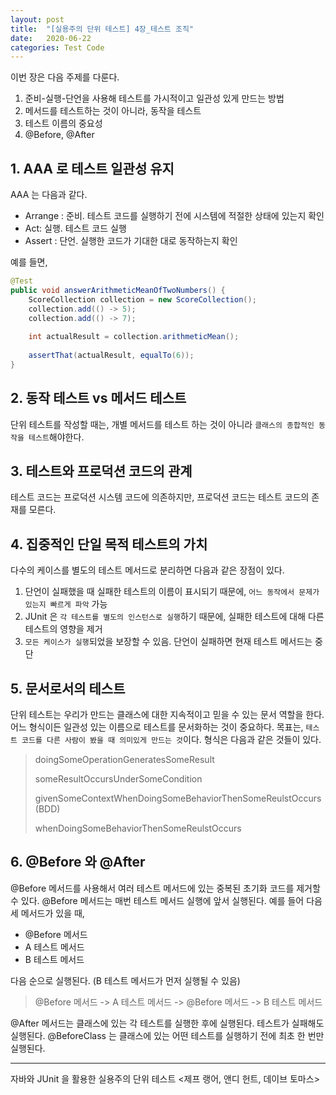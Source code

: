 ```yaml
---
layout: post
title:  "[실용주의 단위 테스트] 4장_테스트 조직"
date:   2020-06-22
categories: Test Code
---
```


이번 장은 다음 주제를 다룬다.

1. 준비-실행-단언을 사용해 테스트를 가시적이고 일관성 있게 만드는 방법
2. 메서드를 테스트하는 것이 아니라, 동작을 테스트
3. 테스트 이름의 중요성
4. @Before, @After

## 1. AAA 로 테스트 일관성 유지

AAA 는 다음과 같다.

- Arrange : 준비. 테스트 코드를 실행하기 전에 시스템에 적절한 상태에 있는지 확인
- Act: 실행. 테스트 코드 실행
- Assert : 단언. 실행한 코드가 기대한 대로 동작하는지 확인

예를 들면,

```java
@Test
public void answerArithmeticMeanOfTwoNumbers() {
    ScoreCollection collection = new ScoreCollection();
    collection.add(() -> 5);
    collection.add(() -> 7);
    
    int actualResult = collection.arithmeticMean();
    
    assertThat(actualResult, equalTo(6));
}
```

## 2. 동작 테스트 vs 메서드 테스트

단위 테스트를 작성할 때는, 개별 메서드를 테스트 하는 것이 아니라 `클래스의 종합적인 동작을 테스트`해야한다.

## 3. 테스트와 프로덕션 코드의 관계

테스트 코드는 프로덕션 시스템 코드에 의존하지만, 프로덕션 코드는 테스트 코드의 존재를 모른다.

## 4. 집중적인 단일 목적 테스트의 가치

다수의 케이스를 별도의 테스트 메서드로 분리하면 다음과 같은 장점이 있다.

1. 단언이 실패했을 때 실패한 테스트의 이름이 표시되기 때문에, `어느 동작에서 문제가 있는지 빠르게 파악` 가능
2. JUnit 은 `각 테스트를 별도의 인스턴스로 실행`하기 때문에, 실패한 테스트에 대해 다른 테스트의 영향을 제거
3. `모든 케이스가 실행`되었을 보장할 수 있음. 단언이 실패하면 현재 테스트 메서드는 중단

## 5. 문서로서의 테스트

단위 테스트는 우리가 만드는 클래스에 대한 지속적이고 믿을 수 있는 문서 역할을 한다.
어느 형식이든 일관성 있는 이름으로 테스트를 문서화하는 것이 중요하다.
목표는, `테스트 코드를 다른 사람이 봤을 때 의미있게 만드는 것`이다.
형식은 다음과 같은 것들이 있다.

> doingSomeOperationGeneratesSomeResult
>
> someResultOccursUnderSomeCondition
>
> givenSomeContextWhenDoingSomeBehaviorThenSomeReulstOccurs (BDD)
>
> whenDoingSomeBehaviorThenSomeReulstOccurs

## 6. @Before 와 @After

@Before 메서드를 사용해서 여러 테스트 메서드에 있는 중복된 초기화 코드를 제거할 수 있다.
@Before 메서드는 매번 테스트 메서드 실행에 앞서 실행된다. 예를 들어 다음 세 메서드가 있을 때,

- @Before 메서드
- A 테스트 메서드
- B 테스트 메서드

다음 순으로 실행된다. (B 테스트 메서드가 먼저 실행될 수 있음)

> @Before 메서드 -> A 테스트 메서드 -> @Before 메서드 -> B 테스트 메서드

@After 메서드는 클래스에 있는 각 테스트를 실행한 후에 실행된다. 테스트가 실패해도 실행된다.
@BeforeClass 는 클래스에 있는 어떤 테스트를 실행하기 전에 최초 한 번만 실행된다. 

---

자바와 JUnit 을 활용한 실용주의 단위 테스트 <제프 랭어, 앤디 헌트, 데이브 토마스>
